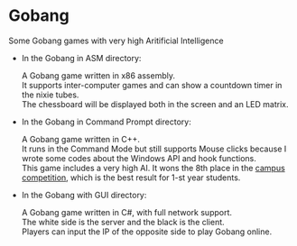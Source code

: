 Gobang
======

Some Gobang games with very high Aritificial Intelligence

- In the Gobang in ASM directory:

  A Gobang game written in x86 assembly.<br/>
  It supports inter-computer games and can show a countdown timer in the nixie tubes. <br/>
  The chessboard will be displayed both in the screen and an LED matrix.<br/>

- In the Gobang in Command Prompt directory:

  A Gobang game written in C++.<br/>
  It runs in the Command Mode but still supports Mouse clicks because I wrote some codes about the Windows API and hook functions.<br/>
  This game includes a very high AI. It wons the 8th place in the [campus competition](http://www.botzone.org/RATE/resultview?contestid=115), which is the best result for 1-st year students.<br/>

- In the Gobang with GUI directory:

  A Gobang game written in C#, with full network support.<br/>
  The white side is the server and the black is the client.<br/>
  Players can input the IP of the opposite side to play Gobang online.<br/>
